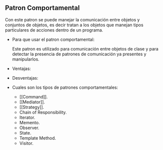 ## Patron Comportamental
Con este patron se puede manejar la comunicación entre objetos y conjuntos de objetos, es decir tratan a los objetos que manejan tipos particulares de acciones dentro de un programa.

- Para que usar el patron comportamental: 

	Este patron es utilizado para comunicación entre objetos de clase y para detectar la presencia de patrones de comunicación ya presentes y manipularlos.
	
- Ventajas:


- Desventajas:



- Cuales son los tipos de patrones comportamentales:

	- [[Command]].
	- [[Mediator]].
	- [[Strategy]].
	- Chain of Responsibility.
	- Iterator.
	- Memento.
	- Observer.
	- State.
	- Template Method.
	- Visitor.
